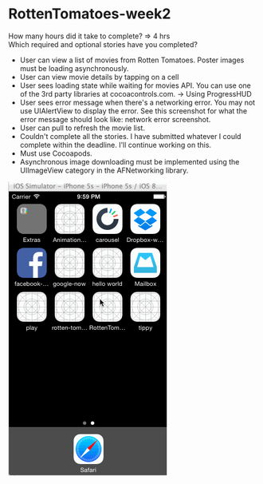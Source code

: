 RottenTomatoes-week2
====================

How many hours did it take to complete? => 4 hrs <br>
Which required and optional stories have you completed? <br>
* User can view a list of movies from Rotten Tomatoes. Poster images must be loading asynchronously.
* User can view movie details by tapping on a cell
* User sees loading state while waiting for movies API. You can use one of the 3rd party libraries at cocoacontrols.com. -> Using ProgressHUD
* User sees error message when there's a networking error. You may not use UIAlertView to display the error. See this screenshot for what the error message should look like: network error screenshot.
* User can pull to refresh the movie list.
* Couldn't complete all the stories. I have submitted whatever I could complete within the deadline. I'll continue working on this.
* Must use Cocoapods.
* Asynchronous image downloading must be implemented using the UIImageView category in the AFNetworking library.

<img src="https://raw.githubusercontent.com/kkunal/RottenTomatoes-week2/master/rotten.gif"/>
